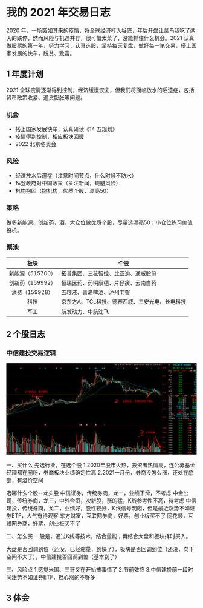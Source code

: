 # 我的 2021 年交易日志

2020 年，一场突如其来的疫情，将全球经济打入谷底，年后开盘让菜鸟我吃了两天的跌停，然而风险与机遇并存，很可惜太菜了，没能抓住什么机会。2021 认真做股票的第一年，努力学习，认真选股，坚持每天复盘，做好每一笔交易，搭上国家发展的快车，脱贫、致富。

## 1 年度计划

2021 全球疫情逐渐得到控制，经济缓慢恢复，但我们将面临放水的后遗症，包括货币政策收紧、通货膨胀等问题。

### 机会

- 搭上国家发展快车，认真研读《14 五规划》
- 疫情得到控制，相应板块回暖
- 2022 北京冬奥会

### 风险

- 经济放水后遗症（注意时间节点，什么时候不防水）
- 拜登政府对中国政策（关注新闻，规避风险）
- 机构抱团（抱机构，优质个股，漂亮50）

### 策略

做多新能源、创新药，酒，大仓位做优质个股，尽量选漂亮50；小仓位练习价值投机。

### 票池

|       板块       | 个股                                           |
| :--------------: | ---------------------------------------------- |
| 新能源（515700） | 拓普集团、三花智控、比亚迪、通威股份           |
| 创新药（159992） | 恒瑞医药、药明康德、片仔癀、云南白药           |
|  消费（159928）  | 五粮液、青岛啤酒、泸州老窖                     |
|       科技       | 京东方A、TCL科技、德赛西威、三安光电、长电科技 |
|       军工       | 航发动力、中航沈飞                             |

## 2 个股日志

### 中信建投交易逻辑

![zxjt](images/20210127-zxjt.png)

一、买什么
先选行业，在选个股
	1.2020年股市火热，投资者热情高，连公募基金经理都在圈粉，券商板块业绩确定性高
	2.2021一月份，券商没怎么涨，还处在底部，有溢价空间
	
选哪什么个股--龙头股
	中信证券，传统券商，龙一，业绩下滑，不考虑
	中金公司，传统券商，龙三，中外合资，次新股，涨的猛，K线参考性不高，待考虑
	中信建投，传统券商，龙二，业绩好，股性较好，K线信号明朗，但是最近涨势不如证券ETF，人气有待观察
	东方财富，互联网券商，好票，创业板买不了
	同花顺，互联网券商，好票，创业板买不了
	
二、怎么买
一般是，通过K线等技术，结合量能；再结合大盘和板块择时买入。

大盘是否回调到位（还没，已经缩量，到快了），板块是否回调到位（还没，向下空间不大了），中信建投否回调到位（基本到了）	

三、风险点
1.感觉米国、三哥又在开始搞事情了
2.节前效应
3.中信建投前一段时间涨势不如证券ETF，担心涨的不够多



## 3 体会




